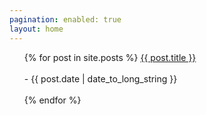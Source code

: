 ```yaml
---
pagination: enabled: true
layout: home
---
```



<ul>
  {% for post in site.posts %}
    <a>
      <a href= "https://pepper-boi.github.io{{ post.url }}">
        {{ post.title }}
      </a>
      <br></br>
      - <time datetime="{{ post.date | date: "%Y-%m-%d" }}">{{ post.date | date_to_long_string }}</time>
      <br></br>
    </a>
  {% endfor %}
</ul>
